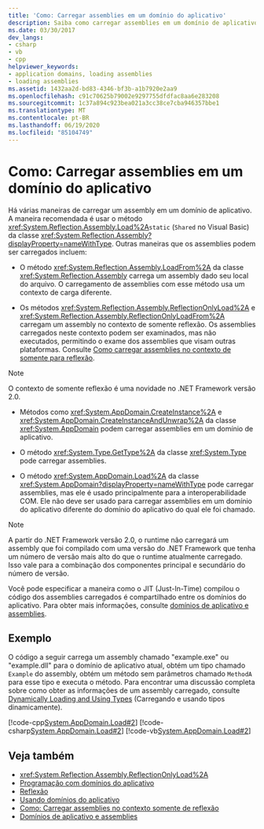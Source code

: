 ```yaml
---
title: 'Como: Carregar assemblies em um domínio do aplicativo'
description: Saiba como carregar assemblies em um domínio de aplicativo no .NET. A maneira recomendada é usar o método de carga estático (ou compartilhado) no System. Reflection. assembly.
ms.date: 03/30/2017
dev_langs:
- csharp
- vb
- cpp
helpviewer_keywords:
- application domains, loading assemblies
- loading assemblies
ms.assetid: 1432aa2d-bd83-4346-bf3b-a1b7920e2aa9
ms.openlocfilehash: c91c70625b79002e9297755dfdfac8aa6e283208
ms.sourcegitcommit: 1c37a894c923bea021a3cc38ce7cba946357bbe1
ms.translationtype: MT
ms.contentlocale: pt-BR
ms.lasthandoff: 06/19/2020
ms.locfileid: "85104749"
---
```

# <a name="how-to-load-assemblies-into-an-application-domain"></a>Como: Carregar assemblies em um domínio do aplicativo
Há várias maneiras de carregar um assembly em um domínio de aplicativo. A maneira recomendada é usar o método <xref:System.Reflection.Assembly.Load%2A>`static` (`Shared` no Visual Basic) da classe <xref:System.Reflection.Assembly?displayProperty=nameWithType>. Outras maneiras que os assemblies podem ser carregados incluem:  
  
- O método <xref:System.Reflection.Assembly.LoadFrom%2A> da classe <xref:System.Reflection.Assembly> carrega um assembly dado seu local do arquivo. O carregamento de assemblies com esse método usa um contexto de carga diferente.  
  
- Os métodos <xref:System.Reflection.Assembly.ReflectionOnlyLoad%2A> e <xref:System.Reflection.Assembly.ReflectionOnlyLoadFrom%2A> carregam um assembly no contexto de somente reflexão. Os assemblies carregados neste contexto podem ser examinados, mas não executados, permitindo o exame dos assemblies que visam outras plataformas. Consulte [Como carregar assemblies no contexto de somente para reflexão](../reflection-and-codedom/how-to-load-assemblies-into-the-reflection-only-context.md).  
  
> [!NOTE]
> O contexto de somente reflexão é uma novidade no .NET Framework versão 2.0.  
  
- Métodos como <xref:System.AppDomain.CreateInstance%2A> e <xref:System.AppDomain.CreateInstanceAndUnwrap%2A> da classe <xref:System.AppDomain> podem carregar assemblies em um domínio de aplicativo.  
  
- O método <xref:System.Type.GetType%2A> da classe <xref:System.Type> pode carregar assemblies.  
  
- O método <xref:System.AppDomain.Load%2A> da classe <xref:System.AppDomain?displayProperty=nameWithType> pode carregar assemblies, mas ele é usado principalmente para a interoperabilidade COM. Ele não deve ser usado para carregar assemblies em um domínio do aplicativo diferente do domínio do aplicativo do qual ele foi chamado.  
  
> [!NOTE]
> A partir do .NET Framework versão 2.0, o runtime não carregará um assembly que foi compilado com uma versão do .NET Framework que tenha um número de versão mais alto do que o runtime atualmente carregado. Isso vale para a combinação dos componentes principal e secundário do número de versão.  
  
 Você pode especificar a maneira como o JIT (Just-In-Time) compilou o código dos assemblies carregados é compartilhado entre os domínios do aplicativo. Para obter mais informações, consulte [domínios de aplicativo e assemblies](application-domains.md#application-domains-and-assemblies).  
  
## <a name="example"></a>Exemplo  
 O código a seguir carrega um assembly chamado "example.exe" ou "example.dll" para o domínio de aplicativo atual, obtém um tipo chamado `Example` do assembly, obtém um método sem parâmetros chamado `MethodA` para esse tipo e executa o método. Para encontrar uma discussão completa sobre como obter as informações de um assembly carregado, consulte [Dynamically Loading and Using Types](../reflection-and-codedom/dynamically-loading-and-using-types.md) (Carregando e usando tipos dinamicamente).  
  
 [!code-cpp[System.AppDomain.Load#2](../../../samples/snippets/cpp/VS_Snippets_CLR_System/system.appdomain.load/cpp/source2.cpp#2)]
 [!code-csharp[System.AppDomain.Load#2](../../../samples/snippets/csharp/VS_Snippets_CLR_System/system.appdomain.load/cs/source2.cs#2)]
 [!code-vb[System.AppDomain.Load#2](../../../samples/snippets/visualbasic/VS_Snippets_CLR_System/system.appdomain.load/vb/source2.vb#2)]  
  
## <a name="see-also"></a>Veja também

- <xref:System.Reflection.Assembly.ReflectionOnlyLoad%2A>
- [Programação com domínios do aplicativo](application-domains.md#programming-with-application-domains)
- [Reflexão](../reflection-and-codedom/reflection.md)
- [Usando domínios do aplicativo](use.md)
- [Como: Carregar assemblies no contexto somente de reflexão](../reflection-and-codedom/how-to-load-assemblies-into-the-reflection-only-context.md)
- [Domínios de aplicativo e assemblies](application-domains.md#application-domains-and-assemblies)
